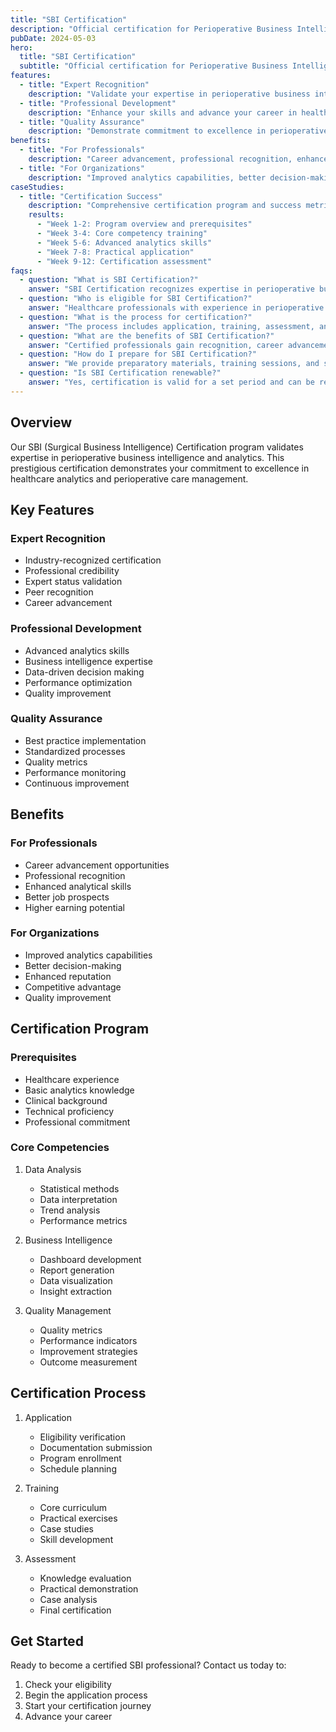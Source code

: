 ```yaml
---
title: "SBI Certification"
description: "Official certification for Perioperative Business Intelligence"
pubDate: 2024-05-03
hero:
  title: "SBI Certification"
  subtitle: "Official certification for Perioperative Business Intelligence"
features:
  - title: "Expert Recognition"
    description: "Validate your expertise in perioperative business intelligence and analytics"
  - title: "Professional Development"
    description: "Enhance your skills and advance your career in healthcare analytics"
  - title: "Quality Assurance"
    description: "Demonstrate commitment to excellence in perioperative care management"
benefits:
  - title: "For Professionals"
    description: "Career advancement, professional recognition, enhanced skills, and better opportunities"
  - title: "For Organizations"
    description: "Improved analytics capabilities, better decision-making, enhanced reputation, and competitive advantage"
caseStudies:
  - title: "Certification Success"
    description: "Comprehensive certification program and success metrics"
    results:
      - "Week 1-2: Program overview and prerequisites"
      - "Week 3-4: Core competency training"
      - "Week 5-6: Advanced analytics skills"
      - "Week 7-8: Practical application"
      - "Week 9-12: Certification assessment"
faqs:
  - question: "What is SBI Certification?"
    answer: "SBI Certification recognizes expertise in perioperative business intelligence and analytics."
  - question: "Who is eligible for SBI Certification?"
    answer: "Healthcare professionals with experience in perioperative care, analytics, or quality improvement are eligible."
  - question: "What is the process for certification?"
    answer: "The process includes application, training, assessment, and final certification."
  - question: "What are the benefits of SBI Certification?"
    answer: "Certified professionals gain recognition, career advancement, and enhanced skills in perioperative analytics."
  - question: "How do I prepare for SBI Certification?"
    answer: "We provide preparatory materials, training sessions, and support to help you succeed."
  - question: "Is SBI Certification renewable?"
    answer: "Yes, certification is valid for a set period and can be renewed through continuing education and reassessment."
---
```


## Overview

Our SBI (Surgical Business Intelligence) Certification program validates expertise in perioperative business intelligence and analytics. This prestigious certification demonstrates your commitment to excellence in healthcare analytics and perioperative care management.

## Key Features

### Expert Recognition
- Industry-recognized certification
- Professional credibility
- Expert status validation
- Peer recognition
- Career advancement

### Professional Development
- Advanced analytics skills
- Business intelligence expertise
- Data-driven decision making
- Performance optimization
- Quality improvement

### Quality Assurance
- Best practice implementation
- Standardized processes
- Quality metrics
- Performance monitoring
- Continuous improvement

## Benefits

### For Professionals
- Career advancement opportunities
- Professional recognition
- Enhanced analytical skills
- Better job prospects
- Higher earning potential

### For Organizations
- Improved analytics capabilities
- Better decision-making
- Enhanced reputation
- Competitive advantage
- Quality improvement

## Certification Program

### Prerequisites
- Healthcare experience
- Basic analytics knowledge
- Clinical background
- Technical proficiency
- Professional commitment

### Core Competencies
1. Data Analysis
   - Statistical methods
   - Data interpretation
   - Trend analysis
   - Performance metrics

2. Business Intelligence
   - Dashboard development
   - Report generation
   - Data visualization
   - Insight extraction

3. Quality Management
   - Quality metrics
   - Performance indicators
   - Improvement strategies
   - Outcome measurement

## Certification Process

1. Application
   - Eligibility verification
   - Documentation submission
   - Program enrollment
   - Schedule planning

2. Training
   - Core curriculum
   - Practical exercises
   - Case studies
   - Skill development

3. Assessment
   - Knowledge evaluation
   - Practical demonstration
   - Case analysis
   - Final certification

## Get Started

Ready to become a certified SBI professional? Contact us today to:
1. Check your eligibility
2. Begin the application process
3. Start your certification journey
4. Advance your career 
